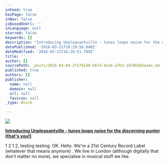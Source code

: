 ```yaml
---
inFeed: true
hasPage: false
inNav: false
isBasedOnUrl: ''
inLanguage: null
starred: false
keywords: []
description: "Introducing Unpleasantville - tunes loops noise for the discerning punter (that's you!)"
datePublished: '2016-03-21T16:29:56.840Z'
dateModified: '2016-03-21T16:29:51.789Z'
title: ''
author: []
sourcePath: _posts/2016-03-04-2fef9148-b6f4-4e16-a7b3-1878b5b5ea4c.md
published: true
authors: []
publisher:
  name: null
  domain: null
  url: null
  favicon: null
_type: Blurb

---
```

![](https://s3-us-west-2.amazonaws.com/the-grid-img/p/6b9552a3ac83deca40f02614e07e89043c619149.jpg)

**[Introducing Unpleasantville - tunes loops noise for the discerning punter (that's you!)][0]**

1 2 1 2, testing testing.  OK.  Hello.  We're a 21st Century Record Label (whatever that means anymore) .  We live in London (although digitally that don't matter no more), we specialise in musical stuff we like.

[0]: null